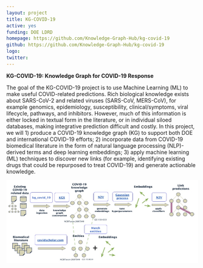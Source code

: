 ```yaml
---
layout: project
title: KG-COVID-19
active: yes
funding: DOE LDRD
homepage: https://github.com/Knowledge-Graph-Hub/kg-covid-19
github: https://github.com/Knowledge-Graph-Hub/kg-covid-19
logo: 
twitter: 
---
```


**KG-COVID-19: Knowledge Graph for COVID-19 Response**

The goal of the KG-COVID-19 project is to use Machine Learning (ML) to make useful COVID-related predictions. Rich biological knowledge exists about SARS-CoV-2 and related viruses (SARS-CoV, MERS-CoV), for example genomics, epidemiology, susceptibility, clinical/symptoms, viral lifecycle, pathways, and inhibitors.
However, much of this information is either locked in textual form in the literature, or in individual siloed databases, making integrative prediction difficult and costly.
In this project, we will 1) produce a COVID-19 knowledge graph (KG) to support both DOE and international COVID-19 efforts; 2) incorporate data from COVID-19 biomedical literature in the form of natural language processing (NLP)-derived terms and deep learning embeddings; 3) apply machine learning (ML) techniques to discover new links
(for example, identifying existing drugs that could be repurposed to treat COVID-19) and generate actionable knowledge.

![img](kg-covid-pipeline.jpg)
